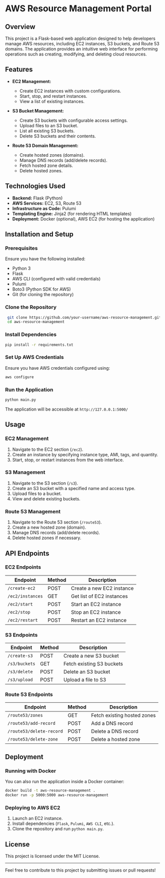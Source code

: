 # AWS Resource Management Portal

## Overview
This project is a Flask-based web application designed to help developers manage AWS resources, including EC2 instances, S3 buckets, and Route 53 domains. The application provides an intuitive web interface for performing operations such as creating, modifying, and deleting cloud resources.

## Features
- **EC2 Management:**
  - Create EC2 instances with custom configurations.
  - Start, stop, and restart instances.
  - View a list of existing instances.

- **S3 Bucket Management:**
  - Create S3 buckets with configurable access settings.
  - Upload files to an S3 bucket.
  - List all existing S3 buckets.
  - Delete S3 buckets and their contents.

- **Route 53 Domain Management:**
  - Create hosted zones (domains).
  - Manage DNS records (add/delete records).
  - Fetch hosted zone details.
  - Delete hosted zones.

## Technologies Used
- **Backend:** Flask (Python)
- **AWS Services:** EC2, S3, Route 53
- **Infrastructure as Code:** Pulumi
- **Templating Engine:** Jinja2 (for rendering HTML templates)
- **Deployment:** Docker (optional), AWS EC2 (for hosting the application)

## Installation and Setup
### Prerequisites
Ensure you have the following installed:
- Python 3
- Flask
- AWS CLI (configured with valid credentials)
- Pulumi
- Boto3 (Python SDK for AWS)
- Git (for cloning the repository)

### Clone the Repository
```sh
 git clone https://github.com/your-username/aws-resource-management.git
 cd aws-resource-management
```

### Install Dependencies
```sh
pip install -r requirements.txt
```

### Set Up AWS Credentials
Ensure you have AWS credentials configured using:
```sh
aws configure
```

### Run the Application
```sh
python main.py
```

The application will be accessible at `http://127.0.0.1:5000/`

## Usage
### EC2 Management
1. Navigate to the EC2 section (`/ec2`).
2. Create an instance by specifying instance type, AMI, tags, and quantity.
3. Start, stop, or restart instances from the web interface.

### S3 Management
1. Navigate to the S3 section (`/s3`).
2. Create an S3 bucket with a specified name and access type.
3. Upload files to a bucket.
4. View and delete existing buckets.

### Route 53 Management
1. Navigate to the Route 53 section (`/route53`).
2. Create a new hosted zone (domain).
3. Manage DNS records (add/delete records).
4. Delete hosted zones if necessary.

## API Endpoints
### EC2 Endpoints
| Endpoint            | Method | Description                      |
|---------------------|--------|----------------------------------|
| `/create-ec2`      | POST   | Create a new EC2 instance       |
| `/ec2/instances`   | GET    | Get list of EC2 instances       |
| `/ec2/start`       | POST   | Start an EC2 instance           |
| `/ec2/stop`        | POST   | Stop an EC2 instance            |
| `/ec2/restart`     | POST   | Restart an EC2 instance         |

### S3 Endpoints
| Endpoint            | Method | Description                      |
|---------------------|--------|----------------------------------|
| `/create-s3`       | POST   | Create a new S3 bucket          |
| `/s3/buckets`      | GET    | Fetch existing S3 buckets       |
| `/s3/delete`       | POST   | Delete an S3 bucket             |
| `/s3/upload`       | POST   | Upload a file to S3             |

### Route 53 Endpoints
| Endpoint                  | Method | Description                       |
|---------------------------|--------|-----------------------------------|
| `/route53/zones`          | GET    | Fetch existing hosted zones      |
| `/route53/add-record`     | POST   | Add a DNS record                 |
| `/route53/delete-record`  | POST   | Delete a DNS record              |
| `/route53/delete-zone`    | POST   | Delete a hosted zone             |

## Deployment
### Running with Docker
You can also run the application inside a Docker container:
```sh
docker build -t aws-resource-management .
docker run -p 5000:5000 aws-resource-management
```

### Deploying to AWS EC2
1. Launch an EC2 instance.
2. Install dependencies (`Flask`, `Pulumi`, `AWS CLI`, etc.).
3. Clone the repository and run `python main.py`.


## License
This project is licensed under the MIT License.



---
Feel free to contribute to this project by submitting issues or pull requests!

